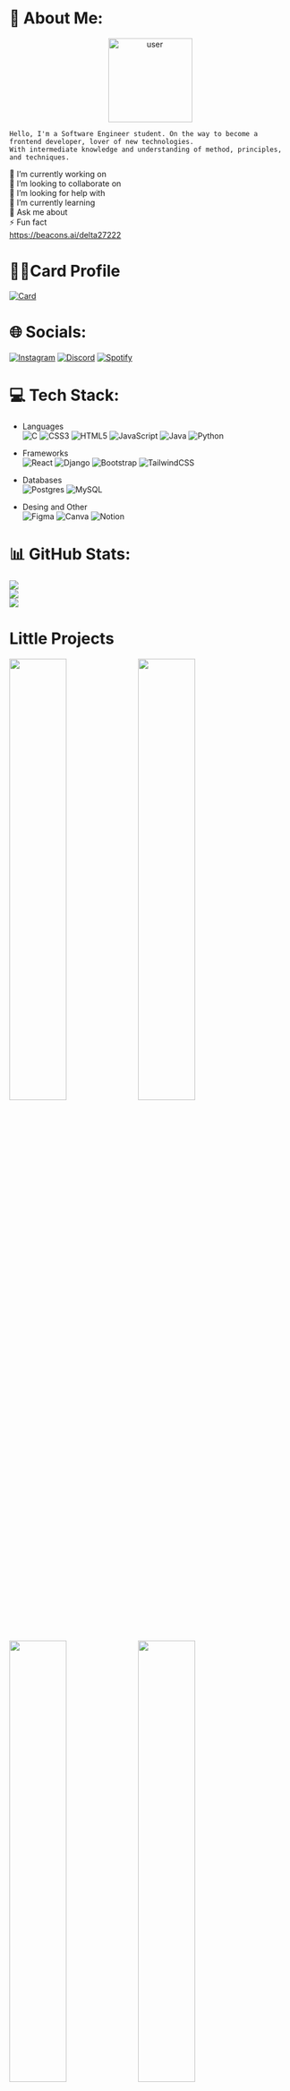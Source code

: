 # 💫 About Me:
<p align="center">
   <img className="round" src="https://avatars.githubusercontent.com/u/64968854?v=4" alt="user" width="150"/>
</p>

```
Hello, I'm a Software Engineer student. On the way to become a frontend developer, lover of new technologies.
With intermediate knowledge and understanding of method, principles, and techniques.
```

🔭 I’m currently working on<br>👯 I’m looking to collaborate on<br>🤝 I’m looking for help with<br>🌱 I’m currently learning<br>💬 Ask me about<br>⚡ Fun fact <br>
https://beacons.ai/delta27222

# 👨‍💻Card Profile
   [![Card](https://cdn.icon-icons.com/icons2/3088/PNG/96/user_profile_rating_icon_191400.png)](https://delta27222.github.io/Personal_card_profile/) 

# 🌐 Socials:
[![Instagram](https://cdn.icon-icons.com/icons2/1584/PNG/48/3721672-instagram_108066.png)](https://instagram.com/angel__hbz) 
[![Discord](https://cdn.icon-icons.com/icons2/2108/PNG/48/discord_icon_130958.png)](htttps://discord.gg/AngelHBZ#8286) 
[![Spotify](https://cdn.icon-icons.com/icons2/3053/PNG/48/spotify_alt_macos_bigsur_icon_189704.png)](https://instagram.com/angel__hbz) 

# 💻 Tech Stack:
- Languages<br>
![C](https://img.shields.io/badge/c-%2300599C.svg?style=for-the-badge&logo=c&logoColor=white) 
![CSS3](https://img.shields.io/badge/css3-%231572B6.svg?style=for-the-badge&logo=css3&logoColor=white) 
![HTML5](https://img.shields.io/badge/html5-%23E34F26.svg?style=for-the-badge&logo=html5&logoColor=white) 
![JavaScript](https://img.shields.io/badge/javascript-%23323330.svg?style=for-the-badge&logo=javascript&logoColor=%23F7DF1E) 
![Java](https://img.shields.io/badge/java-%23ED8B00.svg?style=for-the-badge&logo=java&logoColor=white) 
![Python](https://img.shields.io/badge/python-3670A0?style=for-the-badge&logo=python&logoColor=ffdd54) 

- Frameworks<br>
   ![React](https://img.shields.io/badge/react-%2320232a.svg?style=for-the-badge&logo=react&logoColor=%2361DAFB)
   ![Django](https://img.shields.io/badge/django-%23092E20.svg?style=for-the-badge&logo=django&logoColor=white)
   ![Bootstrap](https://img.shields.io/badge/bootstrap-%23563D7C.svg?style=for-the-badge&logo=bootstrap&logoColor=white)
   ![TailwindCSS](https://img.shields.io/badge/tailwindcss-%2338B2AC.svg?style=for-the-badge&logo=tailwind-css&logoColor=white) 

- Databases<br>
![Postgres](https://img.shields.io/badge/postgres-%23316192.svg?style=for-the-badge&logo=postgresql&logoColor=white) 
![MySQL](https://img.shields.io/badge/mysql-%2300f.svg?style=for-the-badge&logo=mysql&logoColor=white) 

- Desing and Other<br>
![Figma](https://img.shields.io/badge/figma-%23F24E1E.svg?style=for-the-badge&logo=figma&logoColor=white) 
![Canva](https://img.shields.io/badge/Canva-%2300C4CC.svg?style=for-the-badge&logo=Canva&logoColor=white) 
![Notion](https://img.shields.io/badge/Notion-%23000000.svg?style=for-the-badge&logo=notion&logoColor=white)

# 📊 GitHub Stats:

![](https://github-readme-stats.vercel.app/api?username=Delta27222&theme=radical&hide_border=true&include_all_commits=true&count_private=false)<br/>
![](https://github-readme-streak-stats.herokuapp.com/?user=Delta27222&theme=radical&hide_border=true)<br/>
![](https://github-readme-stats.vercel.app/api/top-langs/?username=Delta27222&theme=radical&hide_border=true&include_all_commits=true&count_private=false&layout=compact)

# Little Projects<br>


  <a href="https://delta27222.github.io/React_Todo_App" align="left">
    <img align="left" width="45%" src="https://github-readme-stats.vercel.app/api/pin/?username=Delta27222&repo=React_Todo_App&title_color=d83b7d&text_color=a6faf3&icon_color=d83b7d&bg_color=141321&hide_border=true&locale=en" />
  </a>

  <a href="https://delta27222.github.io/Pokedux_App/" align="left">
    <img align="left" width="45%" src="https://github-readme-stats.vercel.app/api/pin/?username=Delta27222&repo=Pokedux_App&title_color=d83b7d&text_color=a6faf3&icon_color=d83b7d&bg_color=141321&hide_border=true&locale=en" />
  </a>

<a href="https://delta27222.github.io/Weather_API" align="left">
    <img align="left" width="45%" src="https://github-readme-stats.vercel.app/api/pin/?username=Delta27222&repo=Weather_API&title_color=d83b7d&text_color=a6faf3&icon_color=d83b7d&bg_color=141321&hide_border=true&locale=en" />
  </a>

  <a href="https://delta27222.github.io/RickAndMorty_API/" align="left">
    <img align="left" width="45%" src="https://github-readme-stats.vercel.app/api/pin/?username=Delta27222&repo=RickAndMorty_API&title_color=d83b7d&text_color=a6faf3&icon_color=d83b7d&bg_color=141321&hide_border=true&locale=en&" />
  </a>

<br /><br /><br /><br /><br />
<br /><br /><br /><br /><br />
<br /><br /><br /><br /><br />
<p align="center" ma>
  <a href="#">
    <img src="https://img.shields.io/badge/⬆️back_to_top_⬆️-white" alt="Back to top" title="Back to top"/>
  </a>
</p>
